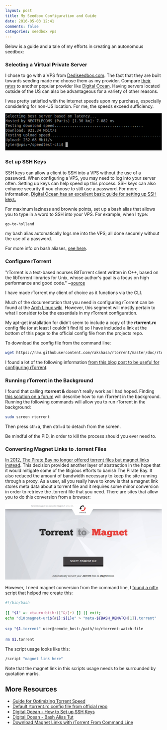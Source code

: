 ```yaml
---
layout: post
title: My Seedbox Configuration and Guide
date: 2016-05-03 12:41
comments: false
categories: seedbox vps
---
```

Below is a guide and a tale of my efforts in creating an autonomous seedbox:

### Selecting a Virtual Private Server
I chose to go with a VPS from [Dediseedbox.com](http://dediseedbox.com/). The fact that they are built towards seeding made me choose them as my provider. Compare [their rates](http://dediseedbox.com/vps.html) to another popular provider like [Digital Ocean](https://www.digitalocean.com/pricing/). Having servers located outside of the US can also be advantageous for a variety of other reasons.

I was pretty satisfied with the internet speeds upon my purchase, especially considering for non-US location. For me, the speeds exceed sufficiency.

<img src="/images/speedtests.png"/>

### Set up SSH Keys
SSH keys can allow a client to SSH into a VPS without the use of a password. When configuring a VPS, you may need to log into your server often. Setting up keys can help speed up this process. SSH keys can also enhance security if you choose to still use a password. For more information, [Digital Ocean has an excellent basic guide for setting up SSH keys.](https://www.digitalocean.com/community/tutorials/how-to-set-up-ssh-keys--2)

For maximum laziness and brownie points, set up a bash alias that allows you to type in a word to SSH into your VPS. For example, when I type:

```bash
go-to-holland
```

my bash alias automatically logs me into the VPS; all done securely without the use of a password.

For more info on bash aliases, [see here](https://www.digitalocean.com/community/tutorials/an-introduction-to-useful-bash-aliases-and-functions).

### Configure rTorrent
"rTorrent is a text-based ncurses BitTorrent client written in C++, based on the libTorrent libraries for Unix, whose author's goal is a focus on high performance and good code." ~[source](https://en.wikipedia.org/wiki/RTorrent)

I have made rTorrent my client of choice as it functions via the CLI.

Much of the documentation that you need in configuring rTorrent can be found at the [Arch Linux wiki](https://wiki.archlinux.org/index.php/RTorrent). However, this segment will mostly pertain to what I consider to be the essentials in my rTorrent configuration.

My apt-get installation for didn't seem to include a copy of the **rtorrent.rc** config file (or at least I couldn't find it) so I have included a link at the bottom of this page to the official config file from the projects repo.

To download the config file from the command line:

```bash
wget https://raw.githubusercontent.com/rakshasa/rtorrent/master/doc/rtorrent.rc
```

I found a lot of the following information [from this blog post to be useful for configuring rTorrent](https://harbhag.wordpress.com/2010/06/30/tutorial-using-rtorrent-on-linux-like-a-pro/).

### Running rTorrent in the Background
I found that calling **rtorrent &** doesn't really work as I had hoped.
Finding [this solution on a forum](http://www.linuxquestions.org/questions/linux-general-1/problem-using-screen-cannot-open-your-terminal-'-dev-pts-0'-please-check-338313/) will describe how to run rTorrent in the background. Running the following commands will allow you to run rTorrent in the background:

```bash
sudo screen rtorrent
```

Then press ctr+a, then ctrl+d to detach from the screen.

Be mindful of the PID, in order to kill the process should you ever need to.

### Converting Magnet Links to .torrent Files
[In 2012, The Pirate Bay no longer offered torrent files but magnet links instead](http://www.webcitation.org/6BWzbw7JF). This decision provided another layer of abstraction in the hope that it would mitigate some of the litigious efforts to banish The Pirate Bay.
It also reduced the amount of bandwidth necessary to keep the site running through a proxy.
As a user, all you really have to know is that a magnet link stores meta data about a torrent file and it requires some minor conversion in order to retrieve the .torrent file that you need.
There are sites that allow you to do this conversion from a browser:

<a src="http://torrent-to-magnet.com/"><img src="/images/torrent-magnet-site-screenshot.png"></a>

However, I need magnet conversion from the command line, I [found a nifty script](http://snarvaez.com.ar/libertad/index.php/2013/05/10/download-magnet-links-with-rtorrent-from-command-line/) that helped me create this:

```bash
#!/bin/bash

[[ "$1" =~ xt=urn:btih:([^&/]+) ]] || exit;
echo "d10:magnet-uri${#1}:${1}e" > "meta-${BASH_REMATCH[1]}.torrent"

scp "$1.torrent" user@remote_host:/path/to/rtorrent-watch-file

rm $1.torrent
```

The script usage looks like this:

```bash
/script "magnet link here"
```

Note that the magnet link in this scripts usage needs to be surrounded by quotation marks.

## More Resources
- [Guide for Optimizing Torrent Speed](https://torrentfreak.com/optimize-your-bittorrent-download-speed/)
- [Default rtorrent.rc config file from official repo](https://raw.githubusercontent.com/rakshasa/rtorrent/master/doc/rtorrent.rc)
- [Digital Ocean - How to Set up SSH Keys](https://www.digitalocean.com/community/tutorials/how-to-set-up-ssh-keys--2)
- [Digital Ocean - Bash Alias Tut](https://www.digitalocean.com/community/tutorials/an-introduction-to-useful-bash-aliases-and-functions)
- [Download Magnet Links with rTorrent From Command Line](http://snarvaez.com.ar/libertad/index.php/2013/05/10/download-magnet-links-with-rtorrent-from-command-line/)
